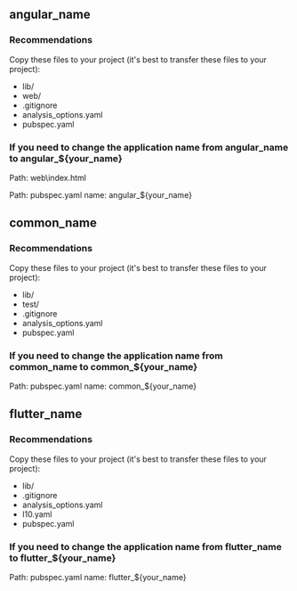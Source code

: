 ## angular_name

### Recommendations

Copy these files to your project (it's best to transfer these files to your project):
- lib/
- web/
- .gitignore
- analysis_options.yaml
- pubspec.yaml

### If you need to change the application name from angular_name to angular_${your_name}

Path: web\index.html
<title> angular_${your_name}</title>

Path: pubspec.yaml
name: angular_${your_name}

## common_name

### Recommendations

Copy these files to your project (it's best to transfer these files to your project):
- lib/
- test/
- .gitignore
- analysis_options.yaml
- pubspec.yaml

### If you need to change the application name from common_name to common_${your_name}

Path: pubspec.yaml
name: common_${your_name}

## flutter_name

### Recommendations

Copy these files to your project (it's best to transfer these files to your project):
- lib/
- .gitignore
- analysis_options.yaml
- l10.yaml
- pubspec.yaml

### If you need to change the application name from flutter_name to flutter_${your_name}

Path: pubspec.yaml
name: flutter_${your_name}